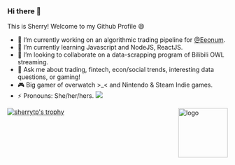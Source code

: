 ### Hi there 👋
This is Sherry! Welcome to my Github Profile 😄

- 🔭 I’m currently working on an algorithmic trading pipeline for [@Eeonum](https://github.com/Eeonum). 
- 🌱 I’m currently learning Javascript and NodeJS, ReactJS. 
- 👯 I’m looking to collaborate on a data-scrapping program of Bilibili OWL streaming. 
- 💬 Ask me about trading, fintech, econ/social trends, interesting data questions, or gaming! 
- 🎮 Big gamer of overwatch >_< and Nintendo & Steam Indie games. 
- ⚡ Pronouns: She/her/hers.   ![](https://img.shields.io/badge/Kaggle-110%20Upvotes-blue)

[![sherrytp's trophy](https://github-profile-trophy.vercel.app/?username=sherrytp&theme=dracula&title=Commit,Followers,PullRequest,Repositories)](https://github.com/sherrytp/github-profile-trophy)
<img src="https://github-readme-stats.vercel.app/api?username=sherrytp&show_icons=true" alt="logo" height="113" align="right" style="margin: auto; margin-bottom: 20px;" />
<!--
**sherrytp/sherrytp** is a ✨ _special_ ✨ repository because its `README.md` (this file) appears on your GitHub profile.
Here are some ideas to get you started:
- 🤔 I’m looking for help with ...
- 😄 Fun fact: ...
[![Top Languages](https://github-readme-stats.vercel.app/api/top-langs/?username=sherrytp)
![Stats](https://github-readme-stats.vercel.app/api?username=sherrytp&show_icons=true)
